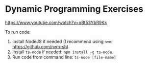 # Dynamic Programming Exercises

https://www.youtube.com/watch?v=oBt53YbR9Kk

To run code:
1. Install NodeJS if needed (I recommend using `nvm`: https://github.com/nvm-sh).
1. Install `ts-node` if needed: `npm install -g ts-node`.
2. Run code from command line: `ts-node [file-name]`
